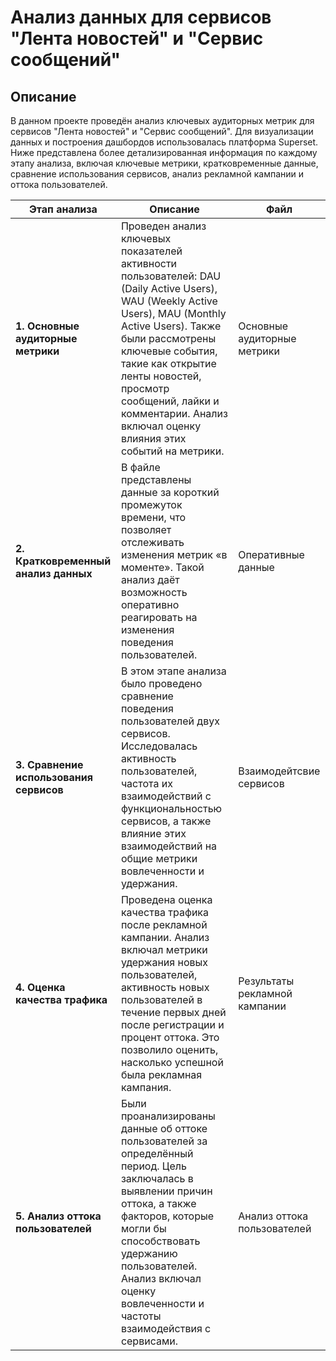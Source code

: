 # Анализ данных для сервисов "Лента новостей" и "Сервис сообщений"

## Описание

В данном проекте проведён анализ ключевых аудиторных метрик для сервисов "Лента новостей" и "Сервис сообщений". Для визуализации данных и построения дашбордов использовалась платформа Superset. Ниже представлена более детализированная информация по каждому этапу анализа, включая ключевые метрики, кратковременные данные, сравнение использования сервисов, анализ рекламной кампании и оттока пользователей.

| Этап анализа                         | Описание                                                                                                                                                   | Файл                                  |
|--------------------------------------|------------------------------------------------------------------------------------------------------------------------------------------------------------|---------------------------------------|
| **1. Основные аудиторные метрики**   | Проведен анализ ключевых показателей активности пользователей: DAU (Daily Active Users), WAU (Weekly Active Users), MAU (Monthly Active Users). Также были рассмотрены ключевые события, такие как открытие ленты новостей, просмотр сообщений, лайки и комментарии. Анализ включал оценку влияния этих событий на метрики. | Основные аудиторные метрики           |
| **2. Кратковременный анализ данных** | В файле представлены данные за короткий промежуток времени, что позволяет отслеживать изменения метрик «в моменте». Такой анализ даёт возможность оперативно реагировать на изменения поведения пользователей. | Оперативные данные                   |
| **3. Сравнение использования сервисов** | В этом этапе анализа было проведено сравнение поведения пользователей двух сервисов. Исследовалась активность пользователей, частота их взаимодействий с функциональностью сервисов, а также влияние этих взаимодействий на общие метрики вовлеченности и удержания. | Взаимодейтсвие сервисов               |
| **4. Оценка качества трафика**       | Проведена оценка качества трафика после рекламной кампании. Анализ включал метрики удержания новых пользователей, активность новых пользователей в течение первых дней после регистрации и процент оттока. Это позволило оценить, насколько успешной была рекламная кампания. | Результаты рекламной кампании         |
| **5. Анализ оттока пользователей**   | Были проанализированы данные об оттоке пользователей за определённый период. Цель заключалась в выявлении причин оттока, а также факторов, которые могли бы способствовать удержанию пользователей. Анализ включал оценку вовлеченности и частоты взаимодействия с сервисами. | Анализ оттока пользователей           |
